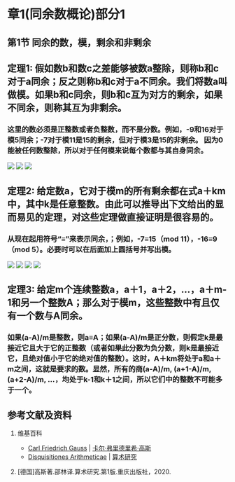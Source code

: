 # 章1(同余数概论)部分1

## 第1节 同余的数，模，剩余和非剩余

## 定理1: 假如数b和数c之差能够被数a整除，则称b和c对于a同余；反之则称b和c对于a不同余。我们将数a叫做模。如果b和c同余，则b和c互为对方的剩余，如果不同余，则称其互为非剩余。
### 这里的数必须是正整数或者负整数，而不是分数。例如，-9和16对于模5同余；-7对于模11是15的剩余，但对于模3是15的非剩余。 因为0能被任何数整除，所以对于任何模来说每个数都与其自身同余。

![](/images/数论/高斯的算术研究中典型的推演实验/章1部分1/1-1.jpg)
![](/images/数论/高斯的算术研究中典型的推演实验/章1部分1/1-2.jpg)
![](/images/数论/高斯的算术研究中典型的推演实验/章1部分1/1-3.jpg)

## 定理2: 给定数a，它对于模m的所有剩余都在式a＋km中，其中k是任意整数。由此可以推导出下文给出的显而易见的定理，对这些定理做直接证明是很容易的。
### 从现在起用符号“≡”来表示同余，；例如，-7≡15（mod 11），-16≡9（mod 5）。必要时可以在后面加上圆括号并写出模。

![](/images/数论/高斯的算术研究中典型的推演实验/章1部分1/2-1.jpg)
![](/images/数论/高斯的算术研究中典型的推演实验/章1部分1/2-2.jpg)
![](/images/数论/高斯的算术研究中典型的推演实验/章1部分1/2-3.jpg)
![](/images/数论/高斯的算术研究中典型的推演实验/章1部分1/2-4.jpg)

## 定理3: 给定m个连续整数a，a＋1，a＋2，…，a＋m-1和另一个整数A；那么对于模m，这些整数中有且仅有一个数与A同余。
### 如果(a-A)/m是整数，则a≡A；如果(a-A)/m是正分数，则假定k是最接近它且大于它的正整数（或者如果此分数为负分数，则k是最接近它，且绝对值小于它的绝对值的整数）。这时，A＋km将处于a和a＋m之间，这就是要求的数。显然，所有的商(a-A)/m, (a+1-A)/m, (a+2-A)/m, …，均处于k-1和k＋1之间，所以它们中的整数不可能多于一个。

## 参考文献及资料

1. 维基百科
	- [Carl Friedrich Gauss](https://en.wikipedia.org/wiki/Carl_Friedrich_Gauss) | [卡尔·弗里德里希·高斯](https://zh.wikipedia.org/wiki/%E5%8D%A1%E7%88%BE%C2%B7%E5%BC%97%E9%87%8C%E5%BE%B7%E9%87%8C%E5%B8%8C%C2%B7%E9%AB%98%E6%96%AF) 
	- [Disquisitiones Arithmeticae](https://en.wikipedia.org/wiki/Disquisitiones_Arithmeticae) | [算术研究](https://zh.wikipedia.org/wiki/算术研究) 

2. [德国]高斯著.邵林译.算术研究.第1版.重庆出版社，2020.




